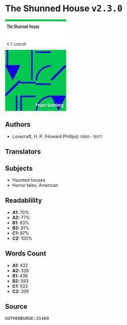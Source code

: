 # The Shunned House <kbd>v2.3.0</kbd>

![](./cover.medium.jpg "")

## Authors


 - Lovecraft, H. P. (Howard Phillips) <small>(1890 - 1937)</small>

## Translators



## Subjects


 - Haunted houses
 - Horror tales, American

## Readablility


 - **A1:** 70%
 - **A2:** 77%
 - **B1:** 83%
 - **B2:** 91%
 - **C1:** 97%
 - **C2:** 100%

## Words Count


 - **A1:** 432
 - **A2:** 326
 - **B1:** 436
 - **B2:** 593
 - **C1:** 533
 - **C2:** 309

## Source


<kbd>GUTHENBURGE:31469</kbd>

